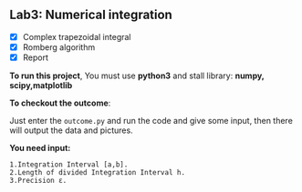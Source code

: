 ## Lab3: Numerical integration

- [x] Complex trapezoidal integral
- [x] Romberg algorithm
- [x] Report

**To run this project**, You must use **python3** and stall library: **numpy, scipy,matplotlib**

**To checkout the outcome**:

Just enter the `outcome.py` and run the code and give some input, then there will output the data and pictures.

**You need input:**

```shell
1.Integration Interval [a,b].
2.Length of divided Integration Interval h.
3.Precision ε. 
```
